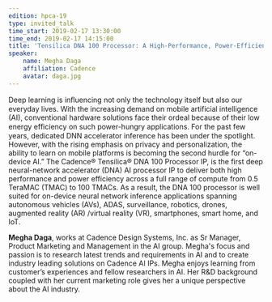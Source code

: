 ```yaml
---
edition: hpca-19
type: invited_talk
time_start: 2019-02-17 13:30:00
time_end: 2019-02-17 14:15:00
title: 'Tensilica DNA 100 Processor: A High-Performance, Power-Efficient DNN Processor for On-Device Inference'
speaker:
    name: Megha Daga
    affiliation: Cadence
    avatar: daga.jpg
---
```

Deep learning is inﬂuencing not only the technology itself but also our everyday lives. With the increasing demand on mobile artificial intelligence (AI), conventional hardware solutions face their ordeal because of their low energy efﬁciency on such power-hungry applications. For the past few years, dedicated DNN accelerator inference has been under the spotlight. However, with the rising emphasis on privacy and personalization, the ability to learn on mobile platforms is becoming the second hurdle for “on-device AI.” The Cadence® Tensilica® DNA 100 Processor IP, is the first deep neural-network accelerator (DNA) AI processor IP to deliver both high performance and power efficiency across a full range of compute from 0.5 TeraMAC (TMAC) to 100 TMACs. As a result, the DNA 100 processor is well suited for on-device neural network inference applications spanning autonomous vehicles (AVs), ADAS, surveillance, robotics, drones, augmented reality (AR) /virtual reality (VR), smartphones, smart home, and IoT. 

**Megha Daga**, works at Cadence Design Systems, Inc. as Sr Manager, Product Marketing and Management in the AI group. Megha's focus and passion is to research latest trends and requirements in AI and to create industry leading solutions on Cadence AI IPs. Megha enjoys learning from customer’s experiences and fellow researchers in AI. Her R&D background coupled with her current marketing role gives her a unique perspective about the AI industry.